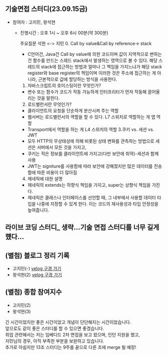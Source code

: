 ## 기술면접 스터디(23.09.15금)
- 참여자 : 고지민, 왕석현
  - 진행시간 : 오후 1시 ~ 오후 6시 00분(약 300분)


    주요질문
    석현 <-> 지민 
    0. Call by value&Call by reference-> stack
      - C언어건, Java건 Call by value에 의한 코드이며
        값이 지역적으로 변하는 건 함수를 만드는 스레드 stack에서 발생하는 영역으로 볼 수 있다.
        해당 스레드의 stack에 접근하는 방법과 얼마나 그 책임을 가지느냐가 해당 stack register와 base register의 책임이며
        이러한 것은 주소에 접근하는 게 아니라, 근본적으로 값에 할당하는 방식을 사용한다.
    1. 자바스크립트의 호이스팅이란 무엇인가?
      - 변수 또는 함수가 코드가 작동 가능하게 인터프리터가 먼저 작동해 끌어올리는 것을 말한다.
    2. 로드밸런서란 무엇인가?
      - 클라이언트의 요청을 단순하게 분산시켜 주는 역할
      - 웹서버는 로드밸런서의 역할을 할 수 있다. L7 스위치로 역할하는 게 앱 역할
      - Transport에서 역할을 하는 게 L4 스위치의 역할
    3.쿠키 vs. 세션 vs. JWT
      - 모두 HTTP의 무상태성에 의해 비롯된 상태 변화를 관측하는 방법으로 세션은 서버에서 모든 것을 가지고,
      - 쿠키는 적은 정보를 클라이언트에 가지고(다만 보안에 취약)-세션과 함께 사용
      - JWT는 signiture를 사용함에 따라 보안에 강해졌지만 많은 데이터를 전송함에 따른 비용이 더 많아짐
    4. 제네릭에 대한 설명
      - 제네릭의 extends는 하향식 책임을 가지고, super는 상향식 책임을 가진다.
      - 제네릭은 클래스나 인터페이스를 선언할 때, 그 내부에서 사용할 데이터 타입을 나중에 지정할 수 있게 한다.
        이는 코드의 재사용성과 타입 안정성을 높여줍니다.

## 라이브 코딩 스터디_ 생략...기술 면접 스터디를 너무 길게 헀다...

## (별첨) 블로그 정리 기록
- 고지민(-) [velog 구경 가기](https://velog.io/@wlals425315)
- 왕석현(2) [velog 구경 가기](https://velog.io/@wsh096)

## (별첨) 종합 참여지수
- 고지민(2)
- 왕석현(3)

<div id = "description">
  긴 시간이었지만 좋은 시간이었고 개념이 단단해지는 시간이었습니다.
  <br> 앞으로도 같이 좋은 스터디를 할 수 있으면 좋겠습니다.
  <br> 취업 관련해서는 저는 임베디드 2차 면접을 보고 왔으며, 인턴 지원을 했고,
  <br> 지민님의 경우, 아직 부족한 부분을 보완하고 있습니다.
  <br> 추가로 아쉽지만 13조 스터디는 9주를 끝으로 다른 조에 <strog>merge</strog> 될 예정!
</div>
